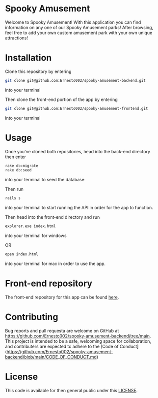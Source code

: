 # Spooky Amusement

Welcome to Spooky Amusement! With this application you can find information on any one of our Spooky Amusement parks!
After browsing, feel free to add your own custom amusement park with your own unique attractions!

# Installation

Clone this repository by entering
```bash
git clone git@github.com:Ernesto002/spooky-amusement-backend.git
```
into your terminal

Then clone the front-end portion of the app by entering 
```bash
git clone git@github.com:Ernesto002/spooky-amusement-frontend.git
```
into your terminal

# Usage

Once you've cloned both repositories, head into the back-end directory then enter
```bash
rake db:migrate
rake db:seed
```
into your terminal to seed the database

Then run
```bash
rails s
```
into your terminal to start running the API in order for the app to function.

Then head into the front-end directory and run
```bash
explorer.exe index.html
```
into your terminal for windows

OR

```bash
open index.html
```
into your terminal for mac in order to use the app.

# Front-end repository

The front-end repository for this app can be found [here](https://github.com/Ernesto002/spooky-amusement-frontend).

# Contributing

Bug reports and pull requesta are welcome on GitHub at https://github.com/Ernesto002/spooky-amusement-backend/tree/main. This project is intended to be a safe, welcoming space for collaboration, and contributers are expected to adhere to the [Code of Conduct]
(https://github.com/Ernesto002/spooky-amusement-backend/blob/main/CODE_OF_CONDUCT.md)

# License

This code is available for then general public under this [LICENSE](https://github.com/Ernesto002/spooky-amusement-backend/blob/main/LICENSE).